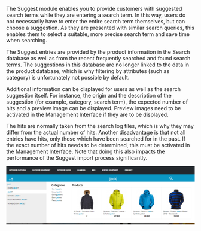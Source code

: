 The Suggest module enables you to provide customers with suggested search terms while they are entering a search term. In this way, users do not necessarily have to enter the entire search term themselves, but can choose a suggestion. As they are presented with similar search queries, this enables them to select a suitable, more precise search term and save time when searching.

The Suggest entries are provided by the product information in the Search database as well as from the recent frequently searched and found search terms. The suggestions in this database are no longer linked to the data in the product database, which is why filtering by attributes (such as category) is unfortunately not possible by default.

Additional information can be displayed for users as well as the search suggestion itself. For instance, the origin and the description of the suggestion (for example, category, search term), the expected number of hits and a preview image can be displayed. Preview images need to be activated in the Management Interface if they are to be displayed.

The hits are normally taken from the search log files, which is why they may differ from the actual number of hits. Another disadvantage is that not all entries have hits, only those which have been searched for in the past. If the exact number of hits needs to be determined, this must be activated in the Management Interface. Note that doing this also impacts the performance of the Suggest import process significantly.

![suggest.png](../../../images/elements/examples/suggest-2.png)